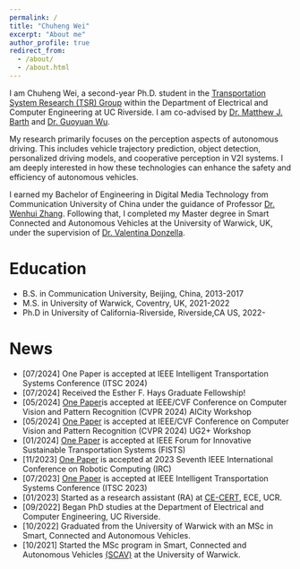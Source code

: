 ```yaml
---
permalink: /
title: "Chuheng Wei"
excerpt: "About me"
author_profile: true
redirect_from: 
  - /about/
  - /about.html
---
```


I am Chuheng Wei, a second-year Ph.D. student in the [Transportation System Research (TSR) Group](https://www.cert.ucr.edu/transportation-systems-vehicle-infrastructure-interaction) within the Department of Electrical and Computer Engineering at UC Riverside. I am co-advised by [Dr. Matthew J. Barth](https://intra.ece.ucr.edu/~barth/?_gl=1%2Atxlm05%2A_ga%2AMTIxMTU1MDMyMy4xNjkzOTQ5OTQ0%2A_ga_S8BZQKWST2%2AMTcwMzkzMDI1My41Mi4xLjE3MDM5MzAzMDIuMC4wLjA.%2A_ga_Z1RGSBHBF7%2AMTcwMzkzMDI1My41Mi4xLjE3MDM5MzAzMDIuMC4wLjA.) and [Dr. Guoyuan Wu](https://profiles.ucr.edu/app/home/profile/guoyuanw).

My research primarily focuses on the perception aspects of autonomous driving. This includes vehicle trajectory prediction, object detection, personalized driving models, and cooperative perception in V2I systems. I am deeply interested in how these technologies can enhance the safety and efficiency of autonomous vehicles.

I earned my Bachelor of Engineering in Digital Media Technology from Communication University of China under the guidance of Professor [Dr. Wenhui Zhang](https://ices.cuc.edu.cn/2019/1014/c5332a142078/pagem.htm). Following that, I completed my Master degree in Smart Connected and Autonomous Vehicles at the University of Warwick, UK, under the supervision of [Dr. Valentina Donzella](https://warwick.ac.uk/fac/sci/wmg/about/our-people/profile?wmgid=1224).



Education
======
* B.S. in Communication University, Beijing, China, 2013-2017
* M.S. in University of Warwick, Coventry, UK, 2021-2022
* Ph.D in University of California-Riverside, Riverside,CA US, 2022-


News
======
- [07/2024] One Paper is accepted at IEEE Intelligent Transportation Systems Conference (ITSC 2024)
- [07/2024] Received the Esther F. Hays Graduate Fellowship!
- [05/2024] [One Paper](https://openaccess.thecvf.com/content/CVPR2024W/AICity/html/Wei_KI-GAN_Knowledge-Informed_Generative_Adversarial_Networks_for_Enhanced_Multi-Vehicle_Trajectory_Forecasting_CVPRW_2024_paper.html)is accepted at IEEE/CVF Conference on Computer Vision and Pattern Recognition (CVPR 2024) AICity Workshop
- [05/2024] [One Paper](https://openaccess.thecvf.com/content/CVPR2024W/UG2/html/Wei_Feature_Corrective_Transfer_Learning_End-to-End_Solutions_to_Object_Detection_in_CVPRW_2024_paper.html) is accepted at IEEE/CVF Conference on Computer Vision and Pattern Recognition (CVPR 2024) UG2+ Workshop
- [01/2024] [One Paper](https://ieeexplore.ieee.org/abstract/document/10485546) is accepted at IEEE Forum for Innovative Sustainable Transportation Systems (FISTS)
- [11/2023] [One Paper](https://ieeexplore.ieee.org/abstract/document/10473585) is accepted at 2023 Seventh IEEE International Conference on Robotic Computing (IRC)
- [07/2023] [One Paper](https://ieeexplore.ieee.org/abstract/document/10422473) is accepted at IEEE Intelligent Transportation Systems Conference (ITSC 2023)
- [01/2023] Started as a research assistant (RA) at [CE-CERT](https://www.cert.ucr.edu/), ECE, UCR.
- [09/2022] Began PhD studies at the Department of Electrical and Computer Engineering, UC Riverside.
- [10/2022] Graduated from the University of Warwick with an MSc in Smart, Connected and Autonomous Vehicles.
- [10/2021] Started the MSc program in Smart, Connected and Autonomous Vehicles [(SCAV)](https://warwick.ac.uk/fac/sci/wmg/study/masters-degrees/connected-autonomous-vehicles/) at the University of Warwick.


[//]: # (Site-wide configuration)

[//]: # (------)

[//]: # (The main )

[//]: # ()
[//]: # (Create content & metadata)

[//]: # (------)

[//]: # (For site content, )

[//]: # ()
[//]: # (**Markdown generator**)

[//]: # ()
[//]: # (I have also)




